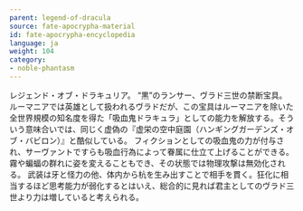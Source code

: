 ```yaml
---
parent: legend-of-dracula
source: fate-apocrypha-material
id: fate-apocrypha-encyclopedia
language: ja
weight: 104
category:
- noble-phantasm
---
```


レジェンド・オブ・ドラキュリア。
“黒”のランサー、ヴラド三世の禁断宝具。ルーマニアでは英雄として扱われるヴラドだが、この宝具はルーマニアを除いた全世界規模の知名度を得た「吸血鬼ドラキュラ」としての能力を解放する。そういう意味合いでは、同じく虚偽の『虚栄の空中庭園（ハンギングガーデンズ・オブ・バビロン）』と酷似している。
フィクションとしての吸血鬼の力が付与され、サーヴァントですらも吸血行為によって眷属に仕立て上げることができる。霧や蝙蝠の群れに姿を変えることもでき、その状態では物理攻撃は無効化される。
武装は牙と怪力の他、体内から杭を生み出すことで相手を貫く。狂化に相当するほど思考能力が弱化するとはいえ、総合的に見れば君主としてのヴラド三世より力は増していると考えられる。
